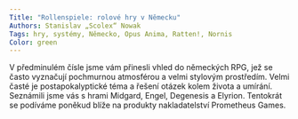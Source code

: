 ```yaml
---
Title: "Rollenspiele: rolové hry v Německu"
Authors: Stanislav „Scolex“ Nowak
Tags: hry, systémy, Německo, Opus Anima, Ratten!, Nornis
Color: green
---
```

V předminulém čísle jsme vám přinesli
vhled do německých RPG, jež se
často vyznačují pochmurnou atmosférou
a velmi stylovým prostředím.
Velmi časté je postapokalyptické
téma a řešení otázek kolem života a
umírání. Seznámili jsme vás s hrami
Midgard, Engel, Degenesis a Elyrion.
Tentokrát se podíváme poněkud
blíže na produkty nakladatelství Prometheus
Games.
